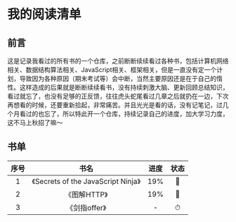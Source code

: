 # 我的阅读清单



## 前言

这是记录我看过的所有书的一个仓库，之前断断续续看过各种书，包括计算机网络相关、数据结构算法相关、JavaScript相关、框架相关，但是一直没有定一个计划，导致因为各种原因（期末考试等）会中断，当然主要原因还是在于自己的惰性。这样造成的后果就是断断续续看书，没有持续刺激大脑、更新回顾总结知识，看过就忘了，也没有足够的正反馈，往往虎头蛇尾看过几章之后就扔在一边，下次再想看的时候，还要重新拾起，非常痛苦。并且光光是看的话，没有记笔记，过几个月看过的也忘了，所以特此开一个仓库，持续记录自己的进度，加大学习力度，这不马上秋招了嘛～



## 书单

| 序号 |                书名                 | 进度 | 状态 |
| :--: | :---------------------------------: | :--: | :--: |
|  1   | 《Secrets of the JavaScript Ninja》 | 19%  |  🚧   |
|  2   |            《图解HTTP》             | 19%  |  🚧   |
|  3   |            《剑指offer》            |  -   |  ⏱   |